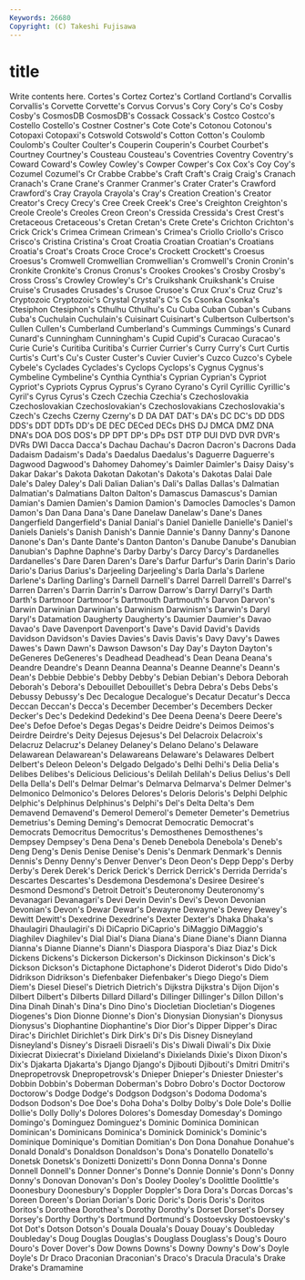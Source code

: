 ```yaml
---
Keywords: 26680 
Copyright: (C) Takeshi Fujisawa
---
```


# title

Write contents here.
Cortes's Cortez Cortez's Cortland
Cortland's Corvallis Corvallis's Corvette Corvette's Corvus Corvus's Cory Cory's Co's
Cosby Cosby's CosmosDB CosmosDB's Cossack Cossack's Costco Costco's Costello Costello's
Costner Costner's Cote Cote's Cotonou Cotonou's Cotopaxi Cotopaxi's Cotswold Cotswold's
Cotton Cotton's Coulomb Coulomb's Coulter Coulter's Couperin Couperin's Courbet Courbet's
Courtney Courtney's Cousteau Cousteau's Coventries Coventry Coventry's Coward Coward's Cowley
Cowley's Cowper Cowper's Cox Cox's Coy Coy's Cozumel Cozumel's Cr
Crabbe Crabbe's Craft Craft's Craig Craig's Cranach Cranach's Crane Crane's
Cranmer Cranmer's Crater Crater's Crawford Crawford's Cray Crayola Crayola's Cray's
Creation Creation's Creator Creator's Crecy Crecy's Cree Creek Creek's Cree's
Creighton Creighton's Creole Creole's Creoles Creon Creon's Cressida Cressida's Crest
Crest's Cretaceous Cretaceous's Cretan Cretan's Crete Crete's Crichton Crichton's Crick
Crick's Crimea Crimean Crimean's Crimea's Criollo Criollo's Crisco Crisco's Cristina
Cristina's Croat Croatia Croatian Croatian's Croatians Croatia's Croat's Croats Croce
Croce's Crockett Crockett's Croesus Croesus's Cromwell Cromwellian Cromwellian's Cromwell's Cronin
Cronin's Cronkite Cronkite's Cronus Cronus's Crookes Crookes's Crosby Crosby's Cross
Cross's Crowley Crowley's Cr's Cruikshank Cruikshank's Cruise Cruise's Crusades Crusades's
Crusoe Crusoe's Crux Crux's Cruz Cruz's Cryptozoic Cryptozoic's Crystal Crystal's
C's Cs Csonka Csonka's Ctesiphon Ctesiphon's Cthulhu Cthulhu's Cu Cuba
Cuban Cuban's Cubans Cuba's Cuchulain Cuchulain's Cuisinart Cuisinart's Culbertson Culbertson's
Cullen Cullen's Cumberland Cumberland's Cummings Cummings's Cunard Cunard's Cunningham Cunningham's
Cupid Cupid's Curacao Curacao's Curie Curie's Curitiba Curitiba's Currier Currier's
Curry Curry's Curt Curtis Curtis's Curt's Cu's Custer Custer's Cuvier
Cuvier's Cuzco Cuzco's Cybele Cybele's Cyclades Cyclades's Cyclops Cyclops's Cygnus
Cygnus's Cymbeline Cymbeline's Cynthia Cynthia's Cyprian Cyprian's Cypriot Cypriot's Cypriots
Cyprus Cyprus's Cyrano Cyrano's Cyril Cyrillic Cyrillic's Cyril's Cyrus Cyrus's
Czech Czechia Czechia's Czechoslovakia Czechoslovakian Czechoslovakian's Czechoslovakians Czechoslovakia's Czech's Czechs
Czerny Czerny's D DA DAT DAT's DA's DC DC's DD
DDS DDS's DDT DDTs DD's DE DEC DECed DECs DHS
DJ DMCA DMZ DNA DNA's DOA DOS DOS's DP DPT
DP's DPs DST DTP DUI DVD DVR DVR's DVRs DWI
Dacca Dacca's Dachau Dachau's Dacron Dacron's Dacrons Dada Dadaism Dadaism's
Dada's Daedalus Daedalus's Daguerre Daguerre's Dagwood Dagwood's Dahomey Dahomey's Daimler
Daimler's Daisy Daisy's Dakar Dakar's Dakota Dakotan Dakotan's Dakota's Dakotas
Dalai Dale Dale's Daley Daley's Dali Dalian Dalian's Dali's Dallas
Dallas's Dalmatian Dalmatian's Dalmatians Dalton Dalton's Damascus Damascus's Damian Damian's
Damien Damien's Damion Damion's Damocles Damocles's Damon Damon's Dan Dana
Dana's Dane Danelaw Danelaw's Dane's Danes Dangerfield Dangerfield's Danial Danial's
Daniel Danielle Danielle's Daniel's Daniels Daniels's Danish Danish's Dannie Dannie's
Danny Danny's Danone Danone's Dan's Dante Dante's Danton Danton's Danube
Danube's Danubian Danubian's Daphne Daphne's Darby Darby's Darcy Darcy's Dardanelles
Dardanelles's Dare Daren Daren's Dare's Darfur Darfur's Darin Darin's Dario
Dario's Darius Darius's Darjeeling Darjeeling's Darla Darla's Darlene Darlene's Darling
Darling's Darnell Darnell's Darrel Darrell Darrell's Darrel's Darren Darren's Darrin
Darrin's Darrow Darrow's Darryl Darryl's Darth Darth's Dartmoor Dartmoor's Dartmouth
Dartmouth's Darvon Darvon's Darwin Darwinian Darwinian's Darwinism Darwinism's Darwin's Daryl
Daryl's Datamation Daugherty Daugherty's Daumier Daumier's Davao Davao's Dave Davenport
Davenport's Dave's David David's Davids Davidson Davidson's Davies Davies's Davis
Davis's Davy Davy's Dawes Dawes's Dawn Dawn's Dawson Dawson's Day
Day's Dayton Dayton's DeGeneres DeGeneres's Deadhead Deadhead's Dean Deana Deana's
Deandre Deandre's Deann Deanna Deanna's Deanne Deanne's Deann's Dean's Debbie
Debbie's Debby Debby's Debian Debian's Debora Deborah Deborah's Debora's Debouillet
Debouillet's Debra Debra's Debs Debs's Debussy Debussy's Dec Decalogue Decalogue's
Decatur Decatur's Decca Deccan Deccan's Decca's December December's Decembers Decker
Decker's Dec's Dedekind Dedekind's Dee Deena Deena's Deere Deere's Dee's
Defoe Defoe's Degas Degas's Deidre Deidre's Deimos Deimos's Deirdre Deirdre's
Deity Dejesus Dejesus's Del Delacroix Delacroix's Delacruz Delacruz's Delaney Delaney's
Delano Delano's Delaware Delawarean Delawarean's Delawareans Delaware's Delawares Delbert Delbert's
Deleon Deleon's Delgado Delgado's Delhi Delhi's Delia Delia's Delibes Delibes's
Delicious Delicious's Delilah Delilah's Delius Delius's Dell Della Della's Dell's
Delmar Delmar's Delmarva Delmarva's Delmer Delmer's Delmonico Delmonico's Delores Delores's
Deloris Deloris's Delphi Delphic Delphic's Delphinus Delphinus's Delphi's Del's Delta
Delta's Dem Demavend Demavend's Demerol Demerol's Demeter Demeter's Demetrius Demetrius's
Deming Deming's Democrat Democratic Democrat's Democrats Democritus Democritus's Demosthenes Demosthenes's
Dempsey Dempsey's Dena Dena's Deneb Denebola Denebola's Deneb's Deng Deng's
Denis Denise Denise's Denis's Denmark Denmark's Dennis Dennis's Denny Denny's
Denver Denver's Deon Deon's Depp Depp's Derby Derby's Derek Derek's
Derick Derick's Derrick Derrick's Derrida Derrida's Descartes Descartes's Desdemona Desdemona's
Desiree Desiree's Desmond Desmond's Detroit Detroit's Deuteronomy Deuteronomy's Devanagari Devanagari's
Devi Devin Devin's Devi's Devon Devonian Devonian's Devon's Dewar Dewar's
Dewayne Dewayne's Dewey Dewey's Dewitt Dewitt's Dexedrine Dexedrine's Dexter Dexter's
Dhaka Dhaka's Dhaulagiri Dhaulagiri's Di DiCaprio DiCaprio's DiMaggio DiMaggio's Diaghilev
Diaghilev's Dial Dial's Diana Diana's Diane Diane's Diann Dianna Dianna's
Dianne Dianne's Diann's Diaspora Diaspora's Diaz Diaz's Dick Dickens Dickens's
Dickerson Dickerson's Dickinson Dickinson's Dick's Dickson Dickson's Dictaphone Dictaphone's Diderot
Diderot's Dido Dido's Didrikson Didrikson's Diefenbaker Diefenbaker's Diego Diego's Diem
Diem's Diesel Diesel's Dietrich Dietrich's Dijkstra Dijkstra's Dijon Dijon's Dilbert
Dilbert's Dilberts Dillard Dillard's Dillinger Dillinger's Dillon Dillon's Dina Dinah
Dinah's Dina's Dino Dino's Diocletian Diocletian's Diogenes Diogenes's Dion Dionne
Dionne's Dion's Dionysian Dionysian's Dionysus Dionysus's Diophantine Diophantine's Dior Dior's
Dipper Dipper's Dirac Dirac's Dirichlet Dirichlet's Dirk Dirk's Di's Dis
Disney Disneyland Disneyland's Disney's Disraeli Disraeli's Dis's Diwali Diwali's Dix
Dixie Dixiecrat Dixiecrat's Dixieland Dixieland's Dixielands Dixie's Dixon Dixon's Dix's
Djakarta Djakarta's Django Django's Djibouti Djibouti's Dmitri Dmitri's Dnepropetrovsk Dnepropetrovsk's
Dnieper Dnieper's Dniester Dniester's Dobbin Dobbin's Doberman Doberman's Dobro Dobro's
Doctor Doctorow Doctorow's Dodge Dodge's Dodgson Dodgson's Dodoma Dodoma's Dodson
Dodson's Doe Doe's Doha Doha's Dolby Dolby's Dole Dole's Dollie
Dollie's Dolly Dolly's Dolores Dolores's Domesday Domesday's Domingo Domingo's Dominguez
Dominguez's Dominic Dominica Dominican Dominican's Dominicans Dominica's Dominick Dominick's Dominic's
Dominique Dominique's Domitian Domitian's Don Dona Donahue Donahue's Donald Donald's
Donaldson Donaldson's Dona's Donatello Donatello's Donetsk Donetsk's Donizetti Donizetti's Donn
Donna Donna's Donne Donnell Donnell's Donner Donner's Donne's Donnie Donnie's
Donn's Donny Donny's Donovan Donovan's Don's Dooley Dooley's Doolittle Doolittle's
Doonesbury Doonesbury's Doppler Doppler's Dora Dora's Dorcas Dorcas's Doreen Doreen's
Dorian Dorian's Doric Doric's Doris Doris's Doritos Doritos's Dorothea Dorothea's
Dorothy Dorothy's Dorset Dorset's Dorsey Dorsey's Dorthy Dorthy's Dortmund Dortmund's
Dostoevsky Dostoevsky's Dot Dot's Dotson Dotson's Douala Douala's Douay Douay's
Doubleday Doubleday's Doug Douglas Douglas's Douglass Douglass's Doug's Douro Douro's
Dover Dover's Dow Downs Downs's Downy Downy's Dow's Doyle Doyle's
Dr Draco Draconian Draconian's Draco's Dracula Dracula's Drake Drake's Dramamine
